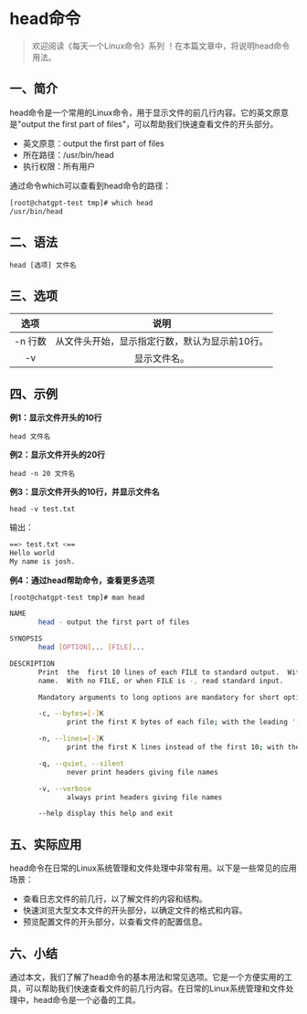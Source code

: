 # head命令



> 欢迎阅读《每天一个Linux命令》系列 ！在本篇文章中，将说明head命令用法。

## 一、简介

head命令是一个常用的Linux命令，用于显示文件的前几行内容。它的英文原意是"output the first part of files"，可以帮助我们快速查看文件的开头部分。

- 英文原意：output the first part of files
- 所在路径：/usr/bin/head
- 执行权限：所有用户

通过命令which可以查看到head命令的路径：

```bash
[root@chatgpt-test tmp]# which head
/usr/bin/head
```



## 二、语法

```shell
head [选项] 文件名
```



## 三、选项

|  选项   |                      说明                      |
| :-----: | :--------------------------------------------: |
| -n 行数 | 从文件头开始，显示指定行数，默认为显示前10行。 |
|   -v    |                  显示文件名。                  |



## 四、示例

**例1：显示文件开头的10行**

```shell
head 文件名
```

**例2：显示文件开头的20行**

```shell
head -n 20 文件名
```

**例3：显示文件开头的10行，并显示文件名**

```shell
head -v test.txt
```

输出：

```bash
==> test.txt <==
Hello world
My name is josh.
```

**例4：通过head帮助命令，查看更多选项**

```bash
[root@chatgpt-test tmp]# man head

NAME
       head - output the first part of files

SYNOPSIS
       head [OPTION]... [FILE]...

DESCRIPTION
       Print  the  first 10 lines of each FILE to standard output.  With more than one FILE, precede each with a header giving the file
       name.  With no FILE, or when FILE is -, read standard input.

       Mandatory arguments to long options are mandatory for short options too.

       -c, --bytes=[-]K
              print the first K bytes of each file; with the leading '-', print all but the last K bytes of each file

       -n, --lines=[-]K
              print the first K lines instead of the first 10; with the leading '-', print all but the last K lines of each file

       -q, --quiet, --silent
              never print headers giving file names

       -v, --verbose
              always print headers giving file names

       --help display this help and exit
```



## 五、实际应用

head命令在日常的Linux系统管理和文件处理中非常有用。以下是一些常见的应用场景：

- 查看日志文件的前几行，以了解文件的内容和结构。
- 快速浏览大型文本文件的开头部分，以确定文件的格式和内容。
- 预览配置文件的开头部分，以查看文件的配置信息。



## 六、小结

通过本文，我们了解了head命令的基本用法和常见选项。它是一个方便实用的工具，可以帮助我们快速查看文件的前几行内容。在日常的Linux系统管理和文件处理中，head命令是一个必备的工具。
